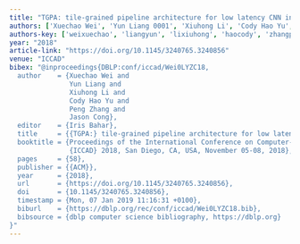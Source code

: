 ```yaml
---
title: "TGPA: tile-grained pipeline architecture for low latency CNN inference"
authors: ['Xuechao Wei', 'Yun Liang 0001', 'Xiuhong Li', 'Cody Hao Yu', 'Peng Zhang', 'Jason Cong']
authors-key: ['weixuechao', 'liangyun', 'lixiuhong', 'haocody', 'zhangpeng', 'congjason']
year: "2018"
article-link: "https://doi.org/10.1145/3240765.3240856"
venue: "ICCAD"
bibex: "@inproceedings{DBLP:conf/iccad/Wei0LYZC18,
  author    = {Xuechao Wei and
               Yun Liang and
               Xiuhong Li and
               Cody Hao Yu and
               Peng Zhang and
               Jason Cong},
  editor    = {Iris Bahar},
  title     = {{TGPA:} tile-grained pipeline architecture for low latency {CNN} inference},
  booktitle = {Proceedings of the International Conference on Computer-Aided Design,
               {ICCAD} 2018, San Diego, CA, USA, November 05-08, 2018},
  pages     = {58},
  publisher = {{ACM}},
  year      = {2018},
  url       = {https://doi.org/10.1145/3240765.3240856},
  doi       = {10.1145/3240765.3240856},
  timestamp = {Mon, 07 Jan 2019 11:16:31 +0100},
  biburl    = {https://dblp.org/rec/conf/iccad/Wei0LYZC18.bib},
  bibsource = {dblp computer science bibliography, https://dblp.org}
}"
---
```

